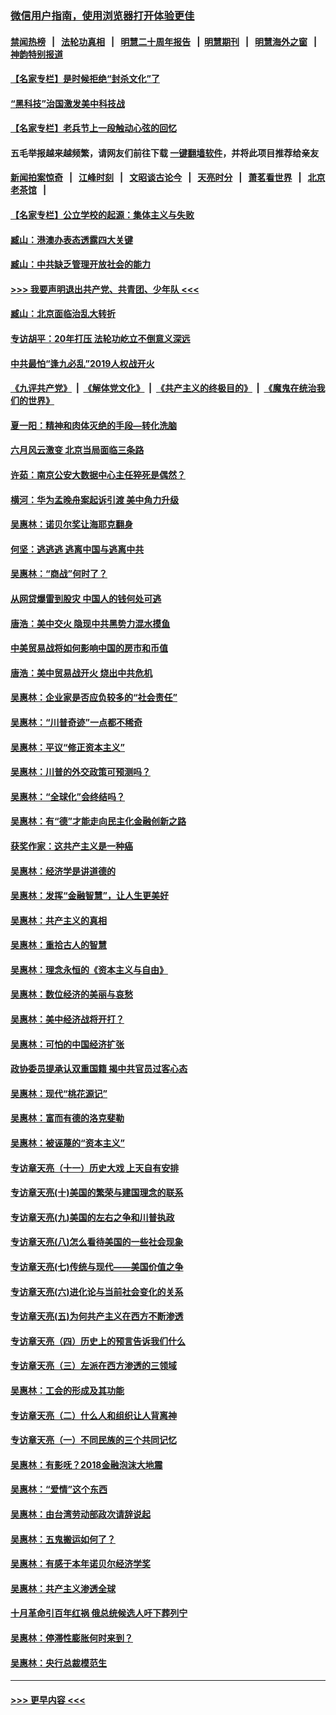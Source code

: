 ### [微信用户指南，使用浏览器打开体验更佳](https://github.com/gfw-breaker/banned-news1/blob/master/indexes/wechat-guide.md?t=0)
#### [禁闻热榜](热点新闻.md?t=0)  &nbsp;&nbsp;|&nbsp;&nbsp; [法轮功真相](https://github.com/gfw-breaker/truth/blob/master/README.md?t=0) &nbsp;&nbsp;|&nbsp;&nbsp; [明慧二十周年报告](https://github.com/gfw-breaker/mh-reports/blob/master/README.md?t=0) &nbsp;&nbsp;|&nbsp;&nbsp;[明慧期刊](https://github.com/gfw-breaker/mh-qikan) &nbsp;&nbsp;|&nbsp;&nbsp; [明慧海外之窗](https://github.com/gfw-breaker/mh-news/blob/master/README.md?t=0) &nbsp;&nbsp;|&nbsp;&nbsp; [神韵特别报道](https://github.com/gfw-breaker/mh-news/blob/master/shenyun.md?t=0)
#### [【名家专栏】是时候拒绝“封杀文化”了](../pages/nsc423/n11814093.md?t=02150102) 
#### [“黑科技”治国激发美中科技战](../pages/nsc423/n11638056.md?t=02150102) 
#### [【名家专栏】老兵节上一段触动心弦的回忆](../pages/nsc423/n11646016.md?t=02150102) 
#### 五毛举报越来越频繁，请网友们前往下载 [一键翻墙软件](https://github.com/gfw-breaker/ssr-accounts)，并将此项目推荐给亲友
#### [新闻拍案惊奇](https://github.com/gfw-breaker/banned-news1/blob/master/pages/link4.md) &nbsp;&nbsp;|&nbsp;&nbsp; [江峰时刻](https://github.com/gfw-breaker/banned-news1/blob/master/pages/link4.md) &nbsp;&nbsp;|&nbsp;&nbsp; [文昭谈古论今](https://github.com/gfw-breaker/banned-news1/blob/master/pages/link4.md) &nbsp;&nbsp;|&nbsp;&nbsp; [天亮时分](https://github.com/gfw-breaker/banned-news1/blob/master/pages/link4.md) &nbsp;&nbsp;|&nbsp;&nbsp; [萧茗看世界](https://github.com/gfw-breaker/banned-news1/blob/master/pages/link4.md) &nbsp;&nbsp;|&nbsp;&nbsp; [北京老茶馆](https://github.com/gfw-breaker/banned-news1/blob/master/pages/link4.md) &nbsp;&nbsp;|&nbsp;&nbsp; 
#### [【名家专栏】公立学校的起源：集体主义与失败](../pages/nsc423/n11601833.md?t=02150102) 
#### [臧山：港澳办表态透露四大关键](../pages/nsc423/n11421628.md?t=02150102) 
#### [臧山：中共缺乏管理开放社会的能力](../pages/nsc423/n11407457.md?t=02150102) 
#### [>>> 我要声明退出共产党、共青团、少年队 <<<](https://github.com/begood0513/goodnews/blob/master/quit/letter.md) 
#### [臧山：北京面临治乱大转折](../pages/nsc423/n11406895.md?t=02150102) 
#### [专访胡平：20年打压 法轮功屹立不倒意义深远](../pages/nsc423/n11398800.md?t=02150102) 
#### [中共最怕“逢九必乱”2019人权战开火](../pages/nsc423/n11385248.md?t=02150102) 
#### [《九评共产党》](https://github.com/begood0513/9ping.md/blob/master/README.md) &nbsp;|&nbsp; [《解体党文化》](../../../../jtdwh.md/blob/master/README.md)  &nbsp;|&nbsp; [《共产主义的终极目的》](../../../../gczydzjmd.md/blob/master/README.md) &nbsp;|&nbsp; [《魔鬼在统治我们的世界》](../../../../mgztzwmdsj.md/blob/master/README.md) 
#### [夏一阳：精神和肉体灭绝的手段—转化洗脑](../pages/nsc423/n11368250.md?t=02150102) 
#### [六月风云激变 北京当局面临三条路](../pages/nsc423/n11313668.md?t=02150102) 
#### [许茹：南京公安大数据中心主任猝死是偶然？](../pages/nsc423/n11064744.md?t=02150102) 
#### [横河：华为孟晚舟案起诉引渡 美中角力升级](../pages/nsc423/n11027230.md?t=02150102) 
#### [吴惠林：诺贝尔奖让海耶克翻身](../pages/nsc423/n10890049.md?t=02150102) 
#### [何坚：逃逃逃 逃离中国与逃离中共](../pages/nsc423/n10592891.md?t=02150102) 
#### [吴惠林：“商战”何时了？](../pages/nsc423/n10573558.md?t=02150102) 
#### [从网贷爆雷到股灾 中国人的钱何处可逃](../pages/nsc423/n10572800.md?t=02150102) 
#### [唐浩：美中交火 隐现中共黑势力混水摸鱼](../pages/nsc423/n10544040.md?t=02150102) 
#### [中美贸易战将如何影响中国的房市和币值](../pages/nsc423/n10543697.md?t=02150102) 
#### [唐浩：美中贸易战开火 烧出中共危机](../pages/nsc423/n10540126.md?t=02150102) 
#### [吴惠林：企业家是否应负较多的“社会责任”](../pages/nsc423/n10535022.md?t=02150102) 
#### [吴惠林：“川普奇迹”一点都不稀奇](../pages/nsc423/n10512808.md?t=02150102) 
#### [吴惠林：平议“修正资本主义”](../pages/nsc423/n10495724.md?t=02150102) 
#### [吴惠林：川普的外交政策可预测吗？](../pages/nsc423/n10462387.md?t=02150102) 
#### [吴惠林：“全球化”会终结吗？](../pages/nsc423/n10452838.md?t=02150102) 
#### [吴惠林：有“德”才能走向民主化金融创新之路](../pages/nsc423/n10432292.md?t=02150102) 
#### [获奖作家：这共产主义是一种癌](../pages/nsc423/n10431541.md?t=02150102) 
#### [吴惠林：经济学是讲道德的](../pages/nsc423/n10398014.md?t=02150102) 
#### [吴惠林：发挥“金融智慧”，让人生更美好](../pages/nsc423/n10375019.md?t=02150102) 
#### [吴惠林：共产主义的真相](../pages/nsc423/n10351394.md?t=02150102) 
#### [吴惠林：重拾古人的智慧](../pages/nsc423/n10337691.md?t=02150102) 
#### [吴惠林：理念永恒的《资本主义与自由》](../pages/nsc423/n10316274.md?t=02150102) 
#### [吴惠林：数位经济的美丽与哀愁](../pages/nsc423/n10292946.md?t=02150102) 
#### [吴惠林：美中经济战将开打？](../pages/nsc423/n10258825.md?t=02150102) 
#### [吴惠林：可怕的中国经济扩张](../pages/nsc423/n10219147.md?t=02150102) 
#### [政协委员提承认双重国籍 揭中共官员过客心态](../pages/nsc423/n10208809.md?t=02150102) 
#### [吴惠林：现代“桃花源记”](../pages/nsc423/n10185234.md?t=02150102) 
#### [吴惠林：富而有德的洛克斐勒](../pages/nsc423/n10142264.md?t=02150102) 
#### [吴惠林：被诬蔑的“资本主义”](../pages/nsc423/n10124816.md?t=02150102) 
#### [专访章天亮（十一）历史大戏 上天自有安排](../pages/nsc423/n10094905.md?t=02150102) 
#### [专访章天亮(十)美国的繁荣与建国理念的联系](../pages/nsc423/n10094899.md?t=02150102) 
#### [专访章天亮(九)美国的左右之争和川普执政](../pages/nsc423/n10094889.md?t=02150102) 
#### [专访章天亮(八)怎么看待美国的一些社会现象](../pages/nsc423/n10094857.md?t=02150102) 
#### [专访章天亮(七)传统与现代——美国价值之争](../pages/nsc423/n10093140.md?t=02150102) 
#### [专访章天亮(六)进化论与当前社会变化的关系](../pages/nsc423/n10092036.md?t=02150102) 
#### [专访章天亮(五)为何共产主义在西方不断渗透](../pages/nsc423/n10083620.md?t=02150102) 
#### [专访章天亮（四）历史上的预言告诉我们什么](../pages/nsc423/n10083606.md?t=02150102) 
#### [专访章天亮（三）左派在西方渗透的三领域](../pages/nsc423/n10081115.md?t=02150102) 
#### [吴惠林：工会的形成及其功能](../pages/nsc423/n10080633.md?t=02150102) 
#### [专访章天亮（二）什么人和组织让人背离神](../pages/nsc423/n10076637.md?t=02150102) 
#### [专访章天亮（一）不同民族的三个共同记忆](../pages/nsc423/n10074188.md?t=02150102) 
#### [吴惠林：有影呒？2018金融泡沫大地震](../pages/nsc423/n10040534.md?t=02150102) 
#### [吴惠林：“爱情”这个东西](../pages/nsc423/n10019423.md?t=02150102) 
#### [吴惠林：由台湾劳动部政次请辞说起](../pages/nsc423/n9979679.md?t=02150102) 
#### [吴惠林：五鬼搬运如何了？](../pages/nsc423/n9925338.md?t=02150102) 
#### [吴惠林：有感于本年诺贝尔经济学奖](../pages/nsc423/n9871883.md?t=02150102) 
#### [吴惠林：共产主义渗透全球](../pages/nsc423/n9812748.md?t=02150102) 
#### [十月革命引百年红祸 俄总统候选人吁下葬列宁](../pages/nsc423/n9810182.md?t=02150102) 
#### [吴惠林：停滞性膨胀何时来到？](../pages/nsc423/n9764136.md?t=02150102) 
#### [吴惠林：央行总裁模范生](../pages/nsc423/n9728134.md?t=02150102) 

----
#### [ >>> 更早内容 <<< ](../indexes/nsc423-earlier.md)
